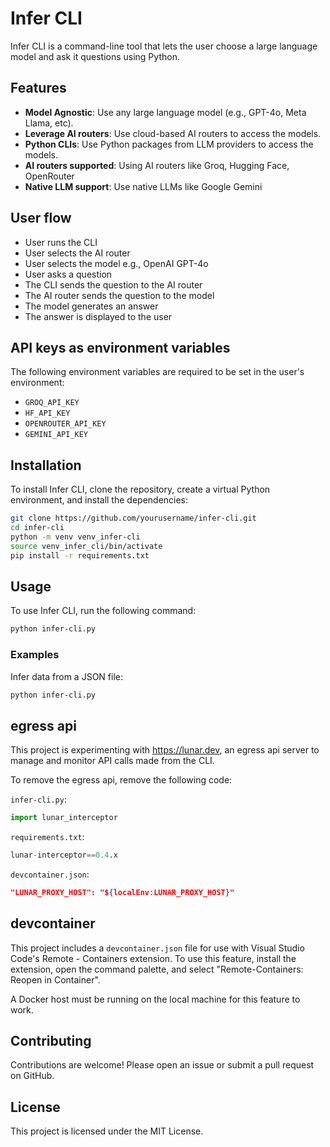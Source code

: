 # Infer CLI

Infer CLI is a command-line tool that lets the user choose a large language model and ask it questions using Python. 

## Features

- **Model Agnostic**: Use any large language model (e.g., GPT-4o, Meta Llama, etc).
- **Leverage AI routers**: Use cloud-based AI routers to access the models.
- **Python CLIs**: Use Python packages from LLM providers to access the models.
- **AI routers supported**: Using AI routers like Groq, Hugging Face, OpenRouter
- **Native LLM support**: Use native LLMs like Google Gemini

## User flow
- User runs the CLI
- User selects the AI router
- User selects the model e.g., OpenAI GPT-4o
- User asks a question
- The CLI sends the question to the AI router
- The AI router sends the question to the model
- The model generates an answer
- The answer is displayed to the user

## API keys as environment variables
The following environment variables are required to be set in the user's environment:
- `GROQ_API_KEY`
- `HF_API_KEY`
- `OPENROUTER_API_KEY`
- `GEMINI_API_KEY`

## Installation

To install Infer CLI, clone the repository, create a virtual Python environment, and install the dependencies:

```bash
git clone https://github.com/yourusername/infer-cli.git
cd infer-cli
python -m venv venv_infer-cli
source venv_infer_cli/bin/activate
pip install -r requirements.txt
```

## Usage

To use Infer CLI, run the following command:

```bash
python infer-cli.py 
```
### Examples

Infer data from a JSON file:

```bash
python infer-cli.py
```

## egress api 

This project is experimenting with https://lunar.dev, an egress api server to manage and monitor API calls made from the CLI.

To remove the egress api, remove the following code:

`infer-cli.py`:
```python
import lunar_interceptor
```
`requirements.txt`:
```python
lunar-interceptor==0.4.x
```
`devcontainer.json`:
```json
"LUNAR_PROXY_HOST": "${localEnv:LUNAR_PROXY_HOST}"
```

## devcontainer

This project includes a `devcontainer.json` file for use with Visual Studio Code's Remote - Containers extension. To use this feature, install the extension, open the command palette, and select "Remote-Containers: Reopen in Container".

A Docker host must be running on the local machine for this feature to work.


## Contributing

Contributions are welcome! Please open an issue or submit a pull request on GitHub.

## License

This project is licensed under the MIT License.